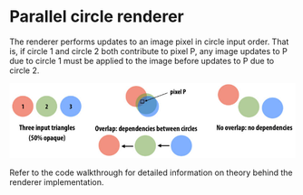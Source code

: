 # Parallel circle renderer

The renderer performs updates to an image pixel in circle input order. That is, if circle 1 and circle 2 both contribute to pixel P, any image updates to P due to circle 1 must be applied to the image before updates to P due to circle 2.

![Alt text](rendering_order.jpg?raw=true "Title")

Refer to the code walkthrough for detailed information on theory behind the renderer implementation.
